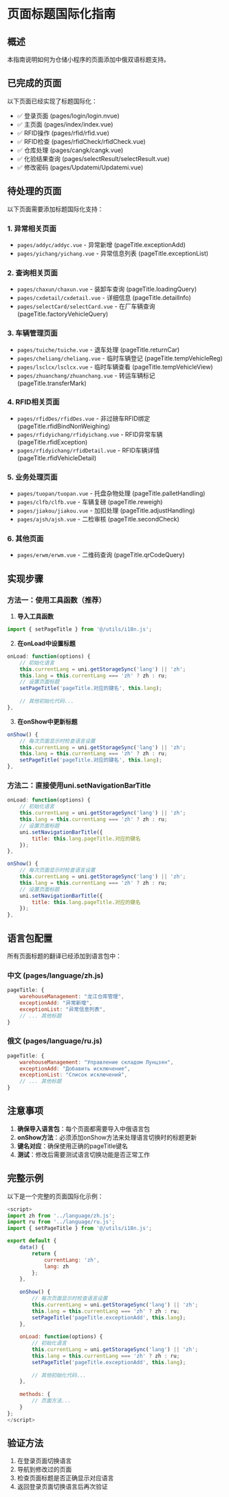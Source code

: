 # 页面标题国际化指南

## 概述
本指南说明如何为仓储小程序的页面添加中俄双语标题支持。

## 已完成的页面
以下页面已经实现了标题国际化：
- ✅ 登录页面 (pages/login/login.nvue)
- ✅ 主页面 (pages/index/index.vue)
- ✅ RFID操作 (pages/rfid/rfid.vue)
- ✅ RFID检查 (pages/rfidCheck/rfidCheck.vue)
- ✅ 仓库处理 (pages/cangk/cangk.vue)
- ✅ 化验结果查询 (pages/selectResult/selectResult.vue)
- ✅ 修改密码 (pages/Updatemi/Updatemi.vue)

## 待处理的页面
以下页面需要添加标题国际化支持：

### 1. 异常相关页面
- `pages/addyc/addyc.vue` - 异常新增 (pageTitle.exceptionAdd)
- `pages/yichang/yichang.vue` - 异常信息列表 (pageTitle.exceptionList)

### 2. 查询相关页面
- `pages/chaxun/chaxun.vue` - 装卸车查询 (pageTitle.loadingQuery)
- `pages/cxdetail/cxdetail.vue` - 详细信息 (pageTitle.detailInfo)
- `pages/selectCard/selectCard.vue` - 在厂车辆查询 (pageTitle.factoryVehicleQuery)

### 3. 车辆管理页面
- `pages/tuiche/tuiche.vue` - 退车处理 (pageTitle.returnCar)
- `pages/cheliang/cheliang.vue` - 临时车辆登记 (pageTitle.tempVehicleReg)
- `pages/lsclcx/lsclcx.vue` - 临时车辆查看 (pageTitle.tempVehicleView)
- `pages/zhuanchang/zhuanchang.vue` - 转运车辆标记 (pageTitle.transferMark)

### 4. RFID相关页面
- `pages/rfidDes/rfidDes.vue` - 非过磅车RFID绑定 (pageTitle.rfidBindNonWeighing)
- `pages/rfidyichang/rfidyichang.vue` - RFID异常车辆 (pageTitle.rfidException)
- `pages/rfidyichang/rfidDetail.vue` - RFID车辆详情 (pageTitle.rfidVehicleDetail)

### 5. 业务处理页面
- `pages/tuopan/tuopan.vue` - 托盘杂物处理 (pageTitle.palletHandling)
- `pages/clfb/clfb.vue` - 车辆复磅 (pageTitle.reweigh)
- `pages/jiakou/jiakou.vue` - 加扣处理 (pageTitle.adjustHandling)
- `pages/ajsh/ajsh.vue` - 二检审核 (pageTitle.secondCheck)

### 6. 其他页面
- `pages/erwm/erwm.vue` - 二维码查询 (pageTitle.qrCodeQuery)

## 实现步骤

### 方法一：使用工具函数（推荐）

1. **导入工具函数**
```javascript
import { setPageTitle } from '@/utils/i18n.js';
```

2. **在onLoad中设置标题**
```javascript
onLoad: function(options) {
    // 初始化语言
    this.currentLang = uni.getStorageSync('lang') || 'zh';
    this.lang = this.currentLang === 'zh' ? zh : ru;
    // 设置页面标题
    setPageTitle('pageTitle.对应的键名', this.lang);
    
    // 其他初始化代码...
},
```

3. **在onShow中更新标题**
```javascript
onShow() {
    // 每次页面显示时检查语言设置
    this.currentLang = uni.getStorageSync('lang') || 'zh';
    this.lang = this.currentLang === 'zh' ? zh : ru;
    setPageTitle('pageTitle.对应的键名', this.lang);
},
```

### 方法二：直接使用uni.setNavigationBarTitle

```javascript
onLoad: function(options) {
    // 初始化语言
    this.currentLang = uni.getStorageSync('lang') || 'zh';
    this.lang = this.currentLang === 'zh' ? zh : ru;
    // 设置页面标题
    uni.setNavigationBarTitle({
        title: this.lang.pageTitle.对应的键名
    });
},

onShow() {
    // 每次页面显示时检查语言设置
    this.currentLang = uni.getStorageSync('lang') || 'zh';
    this.lang = this.currentLang === 'zh' ? zh : ru;
    // 设置页面标题
    uni.setNavigationBarTitle({
        title: this.lang.pageTitle.对应的键名
    });
},
```

## 语言包配置

所有页面标题的翻译已经添加到语言包中：

### 中文 (pages/language/zh.js)
```javascript
pageTitle: {
    warehouseManagement: "龙江仓库管理",
    exceptionAdd: "异常新增",
    exceptionList: "异常信息列表",
    // ... 其他标题
}
```

### 俄文 (pages/language/ru.js)
```javascript
pageTitle: {
    warehouseManagement: "Управление складом Лунцзян",
    exceptionAdd: "Добавить исключение",
    exceptionList: "Список исключений",
    // ... 其他标题
}
```

## 注意事项

1. **确保导入语言包**：每个页面都需要导入中俄语言包
2. **onShow方法**：必须添加onShow方法来处理语言切换时的标题更新
3. **键名对应**：确保使用正确的pageTitle键名
4. **测试**：修改后需要测试语言切换功能是否正常工作

## 完整示例

以下是一个完整的页面国际化示例：

```javascript
<script>
import zh from '../language/zh.js';
import ru from '../language/ru.js';
import { setPageTitle } from '@/utils/i18n.js';

export default {
    data() {
        return {
            currentLang: 'zh',
            lang: zh
        };
    },
    
    onShow() {
        // 每次页面显示时检查语言设置
        this.currentLang = uni.getStorageSync('lang') || 'zh';
        this.lang = this.currentLang === 'zh' ? zh : ru;
        setPageTitle('pageTitle.exceptionAdd', this.lang);
    },
    
    onLoad: function(options) {
        // 初始化语言
        this.currentLang = uni.getStorageSync('lang') || 'zh';
        this.lang = this.currentLang === 'zh' ? zh : ru;
        setPageTitle('pageTitle.exceptionAdd', this.lang);
        
        // 其他初始化代码...
    },
    
    methods: {
        // 页面方法...
    }
};
</script>
```

## 验证方法

1. 在登录页面切换语言
2. 导航到修改过的页面
3. 检查页面标题是否正确显示对应语言
4. 返回登录页面切换语言后再次验证